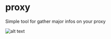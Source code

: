 # proxy

Simple tool for gather major infos on your proxy



![alt text](https://github.com/noalh8t/proxy/image.png "Image")
